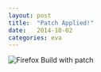 ```yaml
---
layout: post
title:  "Patch Applied!"
date:   2014-10-02
categories: eva
---
```


![Firefox Build with patch](http://note.io/1CHN4RJ)
